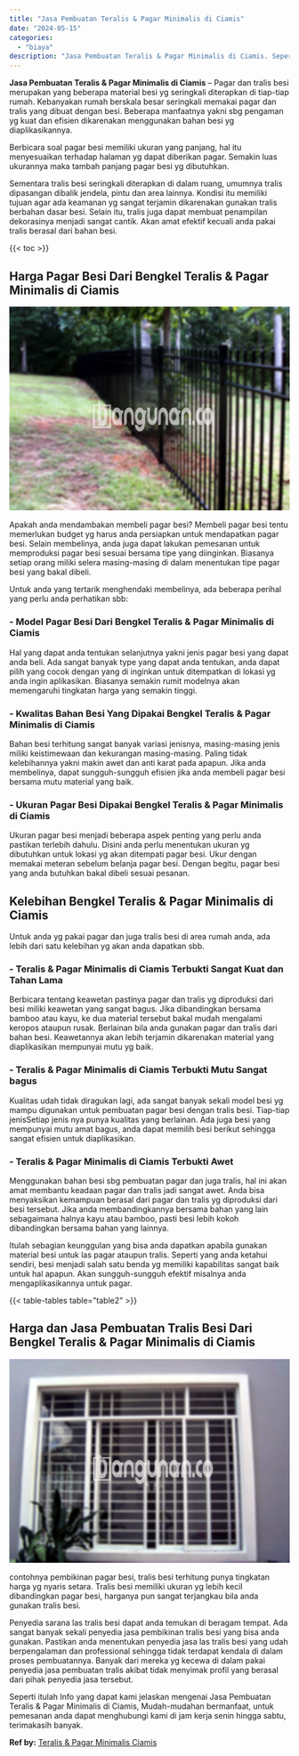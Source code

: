 ```yaml
---
title: "Jasa Pembuatan Teralis & Pagar Minimalis di Ciamis"
date: "2024-05-15"
categories: 
  - "biaya"
description: "Jasa Pembuatan Teralis & Pagar Minimalis di Ciamis. Seperti itulah Info yang dapat kami jelaskan mengenai Jasa Pembuatan Teralis & Pagar Minimalis di Ciamis,..."
---
```


**Jasa Pembuatan Teralis & Pagar Minimalis di Ciamis** – Pagar dan tralis besi merupakan yang beberapa material besi yg seringkali diterapkan di tiap-tiap rumah. Kebanyakan rumah berskala besar seringkali memakai pagar dan tralis yang dibuat dengan besi. Beberapa manfaatnya yakni sbg pengaman yg kuat dan efisien dikarenakan menggunakan bahan besi yg diaplikasikannya.

Berbicara soal pagar besi memiliki ukuran yang panjang, hal itu menyesuaikan terhadap halaman yg dapat diberikan pagar. Semakin luas ukurannya maka tambah panjang pagar besi yg dibutuhkan.

Sementara tralis besi seringkali diterapkan di dalam ruang, umumnya tralis dipasangan dibalik jendela, pintu dan area lainnya. Kondisi itu memiliki tujuan agar ada keamanan yg sangat terjamin dikarenakan gunakan tralis berbahan dasar besi. Selain itu, tralis juga dapat membuat penampilan dekorasinya menjadi sangat cantik. Akan amat efektif kecuali anda pakai tralis berasal dari bahan besi.

{{< toc >}}

## Harga Pagar Besi Dari Bengkel Teralis & Pagar Minimalis di Ciamis

![Jasa Pembuatan Teralis & Pagar Minimalis di Ciamis](/images/pagar-minimalis-murah-57.png)

Apakah anda mendambakan membeli pagar besi? Membeli pagar besi tentu memerlukan budget yg harus anda persiapkan untuk mendapatkan pagar besi. Selain membelinya, anda juga dapat lakukan pemesanan untuk memproduksi pagar besi sesuai bersama tipe yang diinginkan. Biasanya setiap orang miliki selera masing-masing di dalam menentukan tipe pagar besi yang bakal dibeli.

Untuk anda yang tertarik menghendaki membelinya, ada beberapa perihal yang perlu anda perhatikan sbb:
### \- Model Pagar Besi Dari Bengkel Teralis & Pagar Minimalis di Ciamis

Hal yang dapat anda tentukan selanjutnya yakni jenis pagar besi yang dapat anda beli. Ada sangat banyak type yang dapat anda tentukan, anda dapat pilih yang cocok dengan yang di inginkan untuk ditempatkan di lokasi yg anda ingin aplikasikan. Biasanya semakin rumit modelnya akan memengaruhi tingkatan harga yang semakin tinggi.

### \- Kwalitas Bahan Besi Yang Dipakai Bengkel Teralis & Pagar Minimalis di Ciamis

Bahan besi terhitung sangat banyak variasi jenisnya, masing-masing jenis miliki keistimewaan dan kekurangan masing-masing. Paling tidak kelebihannya yakni makin awet dan anti karat pada apapun. Jika anda membelinya, dapat sungguh-sungguh efisien jika anda membeli pagar besi bersama mutu material yang baik.

### \- Ukuran Pagar Besi Dipakai Bengkel Teralis & Pagar Minimalis di Ciamis

Ukuran pagar besi menjadi beberapa aspek penting yang perlu anda pastikan terlebih dahulu. Disini anda perlu menentukan ukuran yg dibutuhkan untuk lokasi yg akan ditempati pagar besi. Ukur dengan memakai meteran sebelum belanja pagar besi. Dengan begitu, pagar besi yang anda butuhkan bakal dibeli sesuai pesanan.

## Kelebihan Bengkel Teralis & Pagar Minimalis di Ciamis

Untuk anda yg pakai pagar dan juga tralis besi di area rumah anda, ada lebih dari satu kelebihan yg akan anda dapatkan sbb.

### \- Teralis & Pagar Minimalis di Ciamis Terbukti Sangat Kuat dan Tahan Lama

Berbicara tentang keawetan pastinya pagar dan tralis yg diproduksi dari besi miliki keawetan yang sangat bagus. Jika dibandingkan bersama bamboo atau kayu, ke dua material tersebut bakal mudah mengalami keropos ataupun rusak. Berlainan bila anda gunakan pagar dan tralis dari bahan besi. Keawetannya akan lebih terjamin dikarenakan material yang diaplikasikan mempunyai mutu yg baik.

### \- Teralis & Pagar Minimalis di Ciamis Terbukti Mutu Sangat bagus

Kualitas udah tidak diragukan lagi, ada sangat banyak sekali model besi yg mampu digunakan untuk pembuatan pagar besi dengan tralis besi. Tiap-tiap jenisSetiap jenis nya punya kualitas yang berlainan. Ada juga besi yang mempunyai mutu amat bagus, anda dapat memilih besi berikut sehingga sangat efisien untuk diaplikasikan.

### \- Teralis & Pagar Minimalis di Ciamis Terbukti Awet

Menggunakan bahan besi sbg pembuatan pagar dan juga tralis, hal ini akan amat membantu keadaan pagar dan tralis jadi sangat awet. Anda bisa menyaksikan kemampuan berasal dari pagar dan tralis yg diproduksi dari besi tersebut. Jika anda membandingkannya bersama bahan yang lain sebagaimana halnya kayu atau bamboo, pasti besi lebih kokoh dibandingkan bersama bahan yang lainnya.

Itulah sebagian keunggulan yang bisa anda dapatkan apabila gunakan material besi untuk las pagar ataupun tralis. Seperti yang anda ketahui sendiri, besi menjadi salah satu benda yg memiliki kapabilitas sangat baik untuk hal apapun. Akan sungguh-sungguh efektif misalnya anda mengaplikasikannya untuk pagar.

{{< table-tables table="table2" >}}

## Harga dan Jasa Pembuatan Tralis Besi Dari Bengkel Teralis & Pagar Minimalis di Ciamis

![Jasa Pembuatan Teralis & Pagar Minimalis di Ciamis](/images/teralis-minimalis-murah-46.png)

contohnya pembikinan pagar besi, tralis besi terhitung punya tingkatan harga yg nyaris setara. Tralis besi memiliki ukuran yg lebih kecil dibandingkan pagar besi, harganya pun sangat terjangkau bila anda gunakan tralis besi.

Penyedia sarana las tralis besi dapat anda temukan di beragam tempat. Ada sangat banyak sekali penyedia jasa pembikinan tralis besi yang bisa anda gunakan. Pastikan anda menentukan penyedia jasa las tralis besi yang udah berpengalaman dan professional sehingga tidak terdapat kendala di dalam proses pembuatannya. Banyak dari mereka yg kecewa di dalam pakai penyedia jasa pembuatan tralis akibat tidak menyimak profil yang berasal dari pihak penyedia jasa tersebut.

Seperti itulah Info yang dapat kami jelaskan mengenai Jasa Pembuatan Teralis & Pagar Minimalis di Ciamis, Mudah-mudahan bermanfaat, untuk pemesanan anda dapat menghubungi kami di jam kerja senin hingga sabtu, terimakasih banyak.

**Ref by:** [Teralis & Pagar Minimalis Ciamis](https://id.wikipedia.org/wiki/Teralis)
